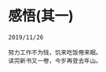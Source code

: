 <style>
  .page-header>a{display:none;}
  .site-footer{display:none;}
</style>
# 感悟(其一)
```
2019/11/26
```
```
努力工作不为钱，饥来吃饭倦来眠。
读完新书又一卷，今岁再登去年山。
```
